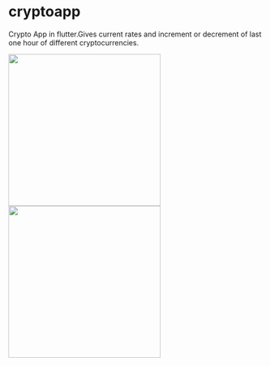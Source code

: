 # cryptoapp
Crypto App in flutter.Gives current rates and increment or decrement of last one hour of different cryptocurrencies.


<img src="app/src/main/res/drawable/crypt.jpg" width="300">   <img src ="app/src/main/res/drawable/crypt1.jpg" width="300">

